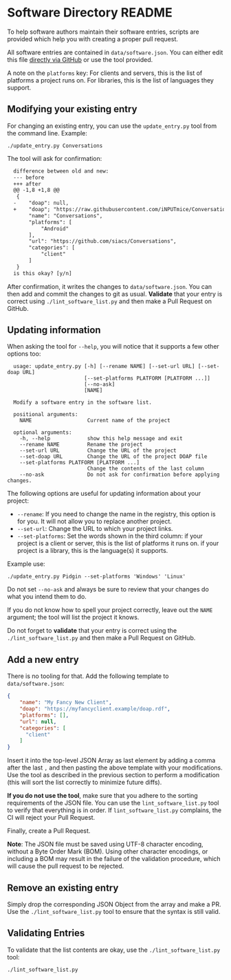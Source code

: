 # Software Directory README

To help software authors maintain their software entries, scripts are provided which help you with creating a proper pull request.

All software entries are contained in `data/software.json`. You can either edit this file [directly via GitHub](https://github.com/xsf/xmpp.org/edit/master/data/software.json) or use the tool provided.

A note on the `platforms` key: For clients and servers, this is the list of platforms a project runs on. For libraries, this is the list of languages they support.

## Modifying your existing entry

For changing an existing entry, you can use the `update_entry.py` tool from the command line. Example:

```shell
./update_entry.py Conversations
```

The tool will ask for confirmation:

```diff
  difference between old and new:
  --- before
  +++ after
  @@ -1,8 +1,8 @@
   {
  -    "doap": null,
  +    "doap"; "https://raw.githubusercontent.com/iNPUTmice/Conversations/master/conversations.doap",
       "name": "Conversations",
       "platforms": [
           "Android"
       ],
       "url": "https://github.com/siacs/Conversations",
       "categories": [
           "client"
       ]
   }
  is this okay? [y/n]
```

After confirmation, it writes the changes to `data/software.json`. You can then add and commit the changes to git as usual. **Validate** that your entry is correct using `./lint_software_list.py` and then make a Pull Request on GitHub.

## Updating information

When asking the tool for `--help`, you will notice that it supports a few other options too:

```shell
  usage: update_entry.py [-h] [--rename NAME] [--set-url URL] [--set-doap URL]
                         [--set-platforms PLATFORM [PLATFORM ...]]
                         [--no-ask]
                         [NAME]

  Modify a software entry in the software list.

  positional arguments:
    NAME                  Current name of the project

  optional arguments:
    -h, --help            show this help message and exit
    --rename NAME         Rename the project
    --set-url URL         Change the URL of the project
    --set-doap URL        Change the URL of the project DOAP file
    --set-platforms PLATFORM [PLATFORM ...]
                          Change the contents of the last column
    --no-ask              Do not ask for confirmation before applying changes.
```

The following options are useful for updating information about your project:

* `--rename`: If you need to change the name in the registry, this option is for you. It will not allow you to replace another project.
* `--set-url`: Change the URL to which your project links.
* `--set-platforms`: Set the words shown in the third column: if your project is a client or server, this is the list of platforms it runs on. if your project is a library, this is the language(s) it supports.

Example use:

```shell
./update_entry.py Pidgin --set-platforms 'Windows' 'Linux'
```

Do not set `--no-ask` and always be sure to review that your changes do what you intend them to do.

If you do not know how to spell your project correctly, leave out the `NAME` argument; the tool will list the project it knows.

Do not forget to **validate** that your entry is correct using the `./lint_software_list.py` and then make a Pull Request on GitHub.

## Add a new entry

There is no tooling for that. Add the following template to `data/software.json`:

```json
{
    "name": "My Fancy New Client",
    "doap": "https://myfancyclient.example/doap.rdf",
    "platforms": [],
    "url": null,
    "categories": [
      "client"
    ]
}
```

Insert it into the top-level JSON Array as last element by adding a comma after the last `,` and then pasting the above template with your modifications. Use the tool as described in the previous section to perform a modification (this will sort the list correctly to minimize future diffs).

**If you do not use the tool**, make sure that you adhere to the sorting requirements of the JSON file. You can use the `lint_software_list.py` tool to verify that everything is in order. If `lint_software_list.py` complains, the CI will reject your Pull Request.

Finally, create a Pull Request.

**Note**: The JSON file must be saved using UTF-8 character encoding, without a Byte Order Mark (BOM). Using other character encodings, or including a BOM may result in the failure of the validation procedure, which will cause the pull request to be rejected.

## Remove an existing entry

Simply drop the corresponding JSON Object from the array and make a PR. Use the `./lint_software_list.py` tool to ensure that the syntax is still valid.

## Validating Entries

To validate that the list contents are okay, use the `./lint_software_list.py` tool:

```shell
./lint_software_list.py
```
